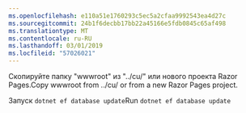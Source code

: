 ```yaml
---
ms.openlocfilehash: e110a51e1760293c5ec5a2cfaa9992543ea4d27c
ms.sourcegitcommit: 24b1f6decbb17bb22a45166e5fdb0845c65af498
ms.translationtype: MT
ms.contentlocale: ru-RU
ms.lasthandoff: 03/01/2019
ms.locfileid: "57026021"
---
```

<span data-ttu-id="21b41-101">Скопируйте папку "wwwroot" из "../cu/" или нового проекта Razor Pages.</span><span class="sxs-lookup"><span data-stu-id="21b41-101">Copy wwwroot from ../cu/ or from a new Razor Pages project.</span></span>

<span data-ttu-id="21b41-102">Запуск `dotnet ef database update`</span><span class="sxs-lookup"><span data-stu-id="21b41-102">Run `dotnet ef database update`</span></span>
